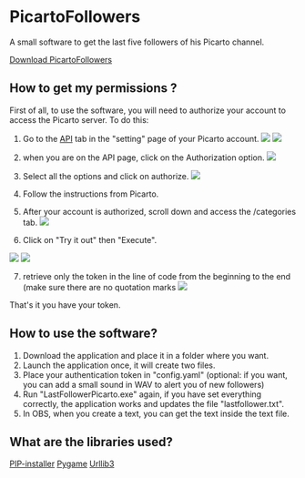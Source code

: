 # PicartoFollowers

A small software to get the last five followers of his Picarto channel.

[Download PicartoFollowers](https://github.com/TeivaScouarnec/BotPicarto/releases/download/Release/PicartoFollower_1-0-0.zip)

## How to get my permissions ?

First of all, to use the software, you will need to authorize your account to access the Picarto server.
To do this:

1. Go to the [API](https://api.picarto.tv/) tab in the "setting" page of your Picarto account. 
![](https://i.imgur.com/NDnBv70.png) ![](https://i.imgur.com/kUNlHPx.png)

2. when you are on the API page, click on the Authorization option.
![](https://i.imgur.com/pqPdmTA.png)

3. Select all the options and click on authorize.
![](https://i.imgur.com/MpwYl9R.png)

4. Follow the instructions from Picarto.

5. After your account is authorized, scroll down and access the /categories tab.
![](https://i.imgur.com/97RrRX8.png)

6. Click on "Try it out" then "Execute".

![](https://i.imgur.com/6oUbjLS.png) ![](https://i.imgur.com/6TB8ZSU.png)

7. retrieve only the token in the line of code from the beginning to the end (make sure there are no quotation marks 
![](https://i.imgur.com/hbShzoE.png)

That's it you have your token.

## How to use the software?

1. Download the application and place it in a folder where you want.
2. Launch the application once, it will create two files.
3. Place your authentication token in "config.yaml" (optional: if you want, you can add a small sound in WAV to alert you of new followers)
4. Run "LastFollowerPicarto.exe" again, if you have set everything correctly, the application works and updates the file "lastfollower.txt".
5. In OBS, when you create a text, you can get the text inside the text file.

## What are the libraries used?
[PIP-installer](https://pypi.org/project/pip/)
[Pygame](https://pypi.org/project/pygame/)
[Urllib3](https://urllib3.readthedocs.io/en/stable/)
